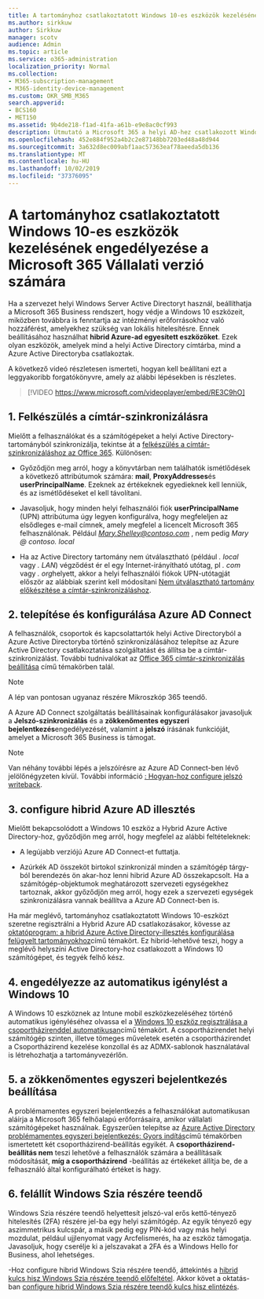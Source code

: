```yaml
---
title: A tartományhoz csatlakoztatott Windows 10-es eszközök kezelésének engedélyezése a Microsoft 365 Vállalati verzió számára
ms.author: sirkkuw
author: Sirkkuw
manager: scotv
audience: Admin
ms.topic: article
ms.service: o365-administration
localization_priority: Normal
ms.collection:
- M365-subscription-management
- M365-identity-device-management
ms.custom: OKR_SMB_M365
search.appverid:
- BCS160
- MET150
ms.assetid: 9b4de218-f1ad-41fa-a61b-e9e8ac0cf993
description: Útmutató a Microsoft 365 a helyi AD-hez csatlakozott Windows 10-eszközök védelmének engedélyezéséhez.
ms.openlocfilehash: 452e884f952a4b2c2e87148bb7203ed48a48d944
ms.sourcegitcommit: 3a632d8ec009abf1aac57363eaf78aeeda5db136
ms.translationtype: MT
ms.contentlocale: hu-HU
ms.lasthandoff: 10/02/2019
ms.locfileid: "37376095"
---
```

# <a name="enable-domain-joined-windows-10-devices-to-be-managed-by-microsoft-365-business"></a>A tartományhoz csatlakoztatott Windows 10-es eszközök kezelésének engedélyezése a Microsoft 365 Vállalati verzió számára

Ha a szervezet helyi Windows Server Active Directoryt használ, beállíthatja a Microsoft 365 Business rendszert, hogy védje a Windows 10 eszközeit, miközben továbbra is fenntartja az intézményi erőforrásokhoz való hozzáférést, amelyekhez szükség van lokális hitelesítésre.
Ennek beállításához használhat **hibrid Azure-ad egyesített eszközöket**. Ezek olyan eszközök, amelyek mind a helyi Active Directory címtárba, mind a Azure Active Directoryba csatlakoztak.

A következő videó részletesen ismerteti, hogyan kell beállítani ezt a leggyakoribb forgatókönyvre, amely az alábbi lépésekben is részletes.

> [!VIDEO https://www.microsoft.com/videoplayer/embed/RE3C9hO]
  

## <a name="1-prepare-for-directory-synchronization"></a>1. Felkészülés a címtár-szinkronizálásra 

Mielőtt a felhasználókat és a számítógépeket a helyi Active Directory-tartományból szinkronizálja, tekintse át a [felkészülés a címtár-szinkronizáláshoz az Office 365](https://docs.microsoft.com/office365/enterprise/prepare-for-directory-synchronization). Különösen:

   - Győződjön meg arról, hogy a könyvtárban nem találhatók ismétlődések a következő attribútumok számára: **mail**, **ProxyAddresses**és **userPrincipalName**. Ezeknek az értékeknek egyedieknek kell lenniük, és az ismétlődéseket el kell távolítani.
   
   - Javasoljuk, hogy minden helyi felhasználói fiók **userPrincipalName** (UPN) attribútuma úgy legyen konfigurálva, hogy megfeleljen az elsődleges e-mail címnek, amely megfelel a licencelt Microsoft 365 felhasználónak. Például *Mary.Shelley@contoso.com* , nem pedig *Mary @ contoso. local*
   
   - Ha az Active Directory tartomány nem útválasztható (például *. local* vagy *. LAN*) végződést ér el egy Internet-irányítható utótag, pl *. com* vagy *. org*helyett, akkor a helyi felhasználói fiókok UPN-utótagját először az alábbiak szerint kell módosítani [Nem útválasztható tartomány előkészítése a címtár-szinkronizáláshoz](https://docs.microsoft.com/office365/enterprise/prepare-a-non-routable-domain-for-directory-synchronization). 

## <a name="2-install-and-configure-azure-ad-connect"></a>2. telepítése és konfigurálása Azure AD Connect

A felhasználók, csoportok és kapcsolattartók helyi Active Directoryból a Azure Active Directoryba történő szinkronizálásához telepítse az Azure Active Directory csatlakoztatása szolgáltatást és állítsa be a címtár-szinkronizálást. További tudnivalókat az [Office 365 címtár-szinkronizálás beállítása](https://support.office.com/article/1b3b5318-6977-42ed-b5c7-96fa74b08846) című témakörben talál.

> [!NOTE]
> A lép van pontosan ugyanaz részére Mikroszkóp 365 teendő. 

A Azure AD Connect szolgáltatás beállításainak konfigurálásakor javasoljuk a **Jelszó-szinkronizálás** és a **zökkenőmentes egyszeri bejelentkezés**engedélyezését, valamint a **jelszó** írásának funkcióját, amelyet a Microsoft 365 Business is támogat.

> [!NOTE]
> Van néhány további lépés a jelszóírésre az Azure AD Connect-ben lévő jelölőnégyzeten kívül. További információ [: Hogyan-hoz configure jelszó writeback](https://docs.microsoft.com/azure/active-directory/authentication/howto-sspr-writeback). 

## <a name="3-configure-hybrid-azure-ad-join"></a>3. configure hibrid Azure AD illesztés

Mielőtt bekapcsolódott a Windows 10 eszköz a Hybrid Azure Active Directory-hoz, győződjön meg arról, hogy megfelel az alábbi feltételeknek:

   - A legújabb verziójú Azure AD Connect-et futtatja.

   - Azúrkék AD összeköt birtokol szinkronizál minden a számítógép tárgy-ból berendezés ön akar-hoz lenni hibrid Azure AD összekapcsolt. Ha a számítógép-objektumok meghatározott szervezeti egységekhez tartoznak, akkor győződjön meg arról, hogy ezek a szervezeti egységek szinkronizálásra vannak beállítva a Azure AD Connect-ben is.

Ha már meglévő, tartományhoz csatlakoztatott Windows 10-eszközt szeretne regisztrálni a Hybrid Azure AD csatlakozásakor, kövesse az [oktatóprogram: a hibrid Azure Active Directory-illesztés konfigurálása felügyelt tartományokhoz](https://docs.microsoft.com/azure/active-directory/devices/hybrid-azuread-join-managed-domains#configure-hybrid-azure-ad-join)című témakört. Ez hibrid-lehetővé teszi, hogy a meglévő helyszíni Active Directory-hoz csatlakozott a Windows 10 számítógépet, és tegyék felhő kész.
    
## <a name="4-enable-automatic-enrollment-for-windows-10"></a>4. engedélyezze az automatikus igénylést a Windows 10

 A Windows 10 eszköznek az Intune mobil eszközkezeléséhez történő automatikus igényléséhez olvassa el a [Windows 10 eszköz regisztrálása a csoportházirenddel automatikusan](https://docs.microsoft.com/windows/client-management/mdm/enroll-a-windows-10-device-automatically-using-group-policy)című témakört. A csoportházirendet helyi számítógép szinten, illetve tömeges műveletek esetén a csoportházirendet a Csoportházirend kezelése konzollal és az ADMX-sablonok használatával is létrehozhatja a tartományvezérlőn.

## <a name="5-configure-seamless-single-sign-on"></a>5. a zökkenőmentes egyszeri bejelentkezés beállítása

  A problémamentes egyszeri bejelentkezés a felhasználókat automatikusan aláírja a Microsoft 365 felhőalapú erőforrásaira, amikor vállalati számítógépeket használnak. Egyszerűen telepítse az [Azure Active Directory problémamentes egyszeri bejelentkezés: Gyors indítás](https://docs.microsoft.com/azure/active-directory/hybrid/how-to-connect-sso-quick-start#step-2-enable-the-feature)című témakörben ismertetett két csoportházirend-beállítás egyikét. A **csoportházirend-beállítás nem** teszi lehetővé a felhasználók számára a beállításaik módosítását, **míg a csoportházirend** -beállítás az értékeket állítja be, de a felhasználó által konfigurálható értéket is hagy.

## <a name="6-set-up-windows-hello-for-business"></a>6. felállít Windows Szia részére teendő

 Windows Szia részére teendő helyettesít jelszó-val erős kettő-tényező hitelesítés (2FA) részére jel-ba egy helyi számítógép. Az egyik tényező egy aszimmetrikus kulcspár, a másik pedig egy PIN-kód vagy más helyi mozdulat, például ujjlenyomat vagy Arcfelismerés, ha az eszköz támogatja. Javasoljuk, hogy cserélje ki a jelszavakat a 2FA és a Windows Hello for Business, ahol lehetséges.

-Hoz configure hibrid Windows Szia részére teendő, áttekintés a [hibrid kulcs hisz Windows Szia részére teendő előfeltétel](https://docs.microsoft.com/windows/security/identity-protection/hello-for-business/hello-hybrid-key-trust-prereqs). Akkor követ a oktatás-ban [configure hibrid Windows Szia részére teendő kulcs hisz elintézés](https://docs.microsoft.com/windows/security/identity-protection/hello-for-business/hello-hybrid-key-whfb-settings). 
